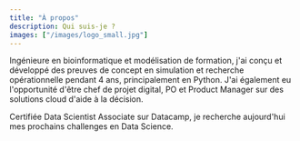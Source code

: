 ```yaml
---
title: "À propos"
description: Qui suis-je ?
images: ["/images/logo_small.jpg"]
---
```



Ingénieure en bioinformatique et modélisation de formation, j'ai conçu et développé des preuves de 
concept en simulation et recherche opérationnelle pendant 4 ans, principalement en Python.
J'ai également eu l'opportunité d'être chef de projet digital, PO et Product Manager sur des solutions
cloud d'aide à la décision.

Certifiée Data Scientist Associate sur Datacamp, je recherche aujourd'hui mes prochains challenges 
en Data Science.